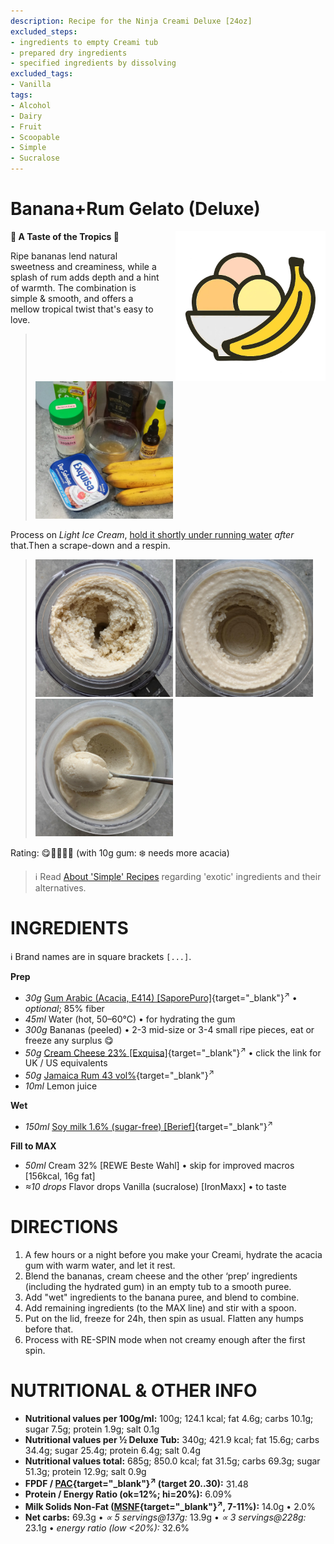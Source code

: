 ```yaml
---
description: Recipe for the Ninja Creami Deluxe [24oz]
excluded_steps:
- ingredients to empty Creami tub
- prepared dry ingredients
- specified ingredients by dissolving
excluded_tags:
- Vanilla
tags:
- Alcohol
- Dairy
- Fruit
- Scoopable
- Simple
- Sucralose
---
```

# Banana+Rum Gelato (Deluxe)
<img style="float: right; margin-left: 1.5em;" width=240 alt="Logo" src="https://raw.githubusercontent.com/jhermann/ice-creamery/refs/heads/main/assets/banana-ice-cream-logo.png" />

**🍌 A Taste of the Tropics 🍹**

Ripe bananas lend natural sweetness and creaminess, while a splash of rum adds depth and a hint of warmth.
The combination is simple & smooth, and offers a mellow tropical twist that's easy to love.

> <img width=220 alt="Ingredients" src="Banana-Rum-Gelato_2025-08-19.jpg" class="zoomable" />

Process on *Light Ice Cream*, [hold it shortly under running water](https://jhermann.github.io/ice-creamery/info/tips%2Btricks/#handling-of-icy-sides-bottom)
*after* that.Then a scrape-down and a respin.

> <img width=220 alt="After Light Ice Cream" src="Banana-Rum-Gelato_2025-08-21_1.jpg" class="zoomable" />
> <img width=220 alt="After Respin" src="Banana-Rum-Gelato_2025-08-21_2.jpg" class="zoomable" />
> <img width=220 alt="Scooped" src="Banana-Rum-Gelato_2025-08-21_3.jpg" class="zoomable" />

Rating: 😋🍌🍌🍌🍹 (with 10g gum: ❄️ needs more acacia)

> ℹ️ Read [About 'Simple' Recipes](/ice-creamery/info/tips%2Btricks/#about-simple-recipes) regarding 'exotic' ingredients and their alternatives.

# INGREDIENTS

ℹ️ Brand names are in square brackets `[...]`.

**Prep**

  - _30g_ [Gum Arabic (Acacia, E414) \[SaporePuro\]](/ice-creamery/info/ingredients/#acacia-gum-gum-arabic-e414){target="_blank"}<sup>↗</sup> • *optional*; 85% fiber
  - _45ml_ Water (hot, 50–60°C) • for hydrating the gum
  - _300g_ Bananas (peeled) • 2-3 mid-size or 3-4 small ripe pieces, eat or freeze any surplus 😋
  - _50g_ [Cream Cheese 23% \[Exquisa\]](/ice-creamery/info/ingredients/#cream-cheese){target="_blank"}<sup>↗</sup> • click the link for UK / US equivalents
  - _50g_ [Jamaica Rum 43 vol%](/ice-creamery/info/ingredients/#alcohol-ethanol){target="_blank"}<sup>↗</sup>
  - _10ml_ Lemon juice

**Wet**

  - _150ml_ [Soy milk 1.6% (sugar-free) \[Berief\]](/ice-creamery/info/ingredients/#soy-milk){target="_blank"}<sup>↗</sup>

**Fill to MAX**

  - _50ml_ Cream 32% [REWE Beste Wahl] • skip for improved macros [156kcal, 16g fat]
  - _≈10 drops_ Flavor drops Vanilla (sucralose) [IronMaxx] • to taste

# DIRECTIONS

 1. A few hours or a night before you make your Creami, hydrate the acacia gum with warm water, and let it rest.
 1. Blend the bananas, cream cheese and the other ‘prep’ ingredients (including the hydrated gum) in an empty tub to a smooth puree.
 1. Add "wet" ingredients to the banana puree, and blend to combine.
 1. Add remaining ingredients (to the MAX line) and stir with a spoon.
 1. Put on the lid, freeze for 24h, then spin as usual. Flatten any humps before that.
 1. Process with RE-SPIN mode when not creamy enough after the first spin.

# NUTRITIONAL & OTHER INFO

- **Nutritional values per 100g/ml:** 100g; 124.1 kcal; fat 4.6g; carbs 10.1g; sugar 7.5g; protein 1.9g; salt 0.1g
- **Nutritional values per ½ Deluxe Tub:** 340g; 421.9 kcal; fat 15.6g; carbs 34.4g; sugar 25.4g; protein 6.4g; salt 0.4g
- **Nutritional values total:** 685g; 850.0 kcal; fat 31.5g; carbs 69.3g; sugar 51.3g; protein 12.9g; salt 0.9g
- **FPDF / [PAC](/ice-creamery/info/glossary/#potere-anti-congelante-pac){target="_blank"}<sup>↗</sup> (target 20..30):** 31.48
- **Protein / Energy Ratio (ok=12%; hi=20%):** 6.09%
- **Milk Solids Non-Fat ([MSNF](/ice-creamery/info/glossary/#milk-solids-not-fat-msnf){target="_blank"}<sup>↗</sup>, 7-11%):** 14.0g • 2.0%
- **Net carbs:** 69.3g • *∝ 5 servings@137g:* 13.9g • *∝ 3 servings@228g:* 23.1g • *energy ratio (low <20%):* 32.6%
